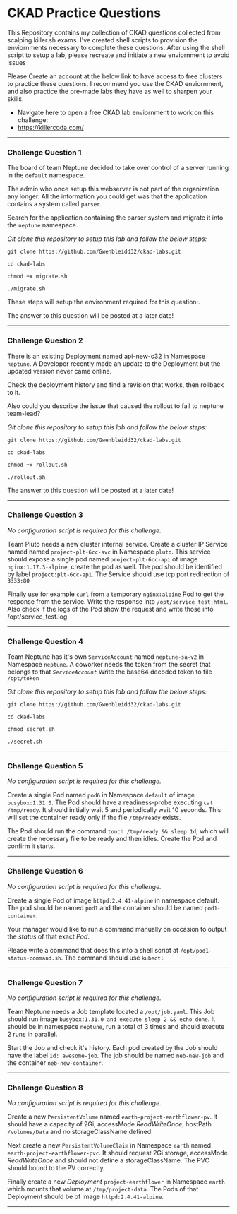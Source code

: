 # CKAD Practice Questions

This Repository contains my collection of CKAD questions collected from scalping killer.sh exams.
I've created shell scripts to provision the enviornments necessary to complete these questions.
After using the shell script to setup a lab, please recreate and initiate a new enviornment to avoid issues

Please Create an account at the below link to have access to free clusters to practice these questions.
I recommend you use the CKAD enviornment, and also practice the pre-made labs they have as well to sharpen your skills.

- Navigate here to open a free CKAD lab enviornment to work on this challenge:
- https://killercoda.com/

---
### Challenge Question 1
The board of team Neptune decided to take over control of a server running in the `default` namespace.

The admin who once setup this webserver is not part of the organization any longer. All the information you could get was that the application contains a system called `parser`. 

Search for the application containing the parser system and migrate it into the `neptune` namespace.


*Git clone this repository to setup this lab and follow the below steps:*
```shell
git clone https://github.com/Gwenbleidd32/ckad-labs.git

cd ckad-labs

chmod +x migrate.sh

./migrate.sh
```

These steps will setup the environment required for this question:.

The answer to this question will be posted at a later date!

---

### Challenge Question 2 
There is an existing Deployment named api-new-c32 in Namespace `neptune`. 
A Developer recently made an update to the Deployment but the updated version never came online.

Check the deployment history and find a revision that works, then rollback to it. 

Also could you describe the issue that caused the rollout to fail to neptune team-lead?


*Git clone this repository to setup this lab and follow the below steps:*
```shell
git clone https://github.com/Gwenbleidd32/ckad-labs.git

cd ckad-labs

chmod +x rollout.sh

./rollout.sh
```

The answer to this question will be posted at a later date!

---

### Challenge Question 3
*No configuration script is required for this challenge.*

Team Pluto needs a new cluster internal service. Create a cluster IP Service named named `project-plt-6cc-svc` in Namespace `pluto`. 
This service should expose a single pod named `project-plt-6cc-api` of image `nginx:1.17.3-alpine`, create the pod as well. The pod should be identified by label `project:plt-6cc-api`. The Service should use tcp port redirection of `3333:80`

Finally use for example `curl` from a temporary `nginx:alpine` Pod to get the response from the service. Write the response into `/opt/service_test.html`. 
Also check if the logs of the Pod show the request and write those into /opt/service_test.log

---
### Challenge Question 4
Team Neptune has it's own `ServiceAccount` named `neptune-sa-v2` in Namespace `neptune`. A coworker needs the token from the secret that belongs to that *`ServiceAccount`* Write the base64 decoded token to file `/opt/token`


*Git clone this repository to setup this lab and follow the below steps:*
```shell
git clone https://github.com/Gwenbleidd32/ckad-labs.git

cd ckad-labs

chmod secret.sh

./secret.sh
```

---
### Challenge Question 5
*No configuration script is required for this challenge.*

Create a single Pod named `pod6` in Namespace `default` of image `busybox:1.31.0`. The Pod should have a readiness-probe executing `cat /tmp/ready`. It should initially wait 5 and periodically wait 10 seconds. This will set the container ready only if the file `/tmp/ready` exists.

The Pod should run the command `touch /tmp/ready && sleep 1d`, which will create the necessary file to be ready and then idles. Create the Pod and confirm it starts.

---

### Challenge Question 6
*No configuration script is required for this challenge.*

Create a single Pod of image `httpd:2.4.41-alpine` in namespace default.
The pod should be named `pod1` and the container should be named `pod1-container`. 

Your manager would like to run a command manually on occasion to output the *status* of that exact *Pod*. 

Please write a command that does this into a shell script at `/opt/pod1-status-command.sh`. 
The command should use `kubectl`

---

### Challenge Question 7
*No configuration script is required for this challenge.*

Team Neptune needs a Job template located a `/opt/job.yaml`. This Job should run image `busybox:1.31.0 and execute sleep 2 && echo done`. 
It should be in namespace `neptune`, run a total of 3 times and should execute 2 runs in parallel. 

Start the Job and check it's history. Each pod created by the Job should have the label  `id: awesome-job`. 
The job should be named `neb-new-job` and the container `neb-new-container`. 

---

### Challenge Question 8 
*No configuration script is required for this challenge.*

Create a new `PersistentVolume` named `earth-project-earthflower-pv`. It should have a capacity of 2Gi, accessMode *ReadWriteOnce*, hostPath `/volumes/Data` and no storageClassName defined.

Next create a new `PersistentVolumeClaim` in Namespace `earth` named `earth-project-earthflower-pvc`. It should request 2Gi storage, accessMode *ReadWriteOnce* and should not define a storageClassName. The PVC should bound to the PV correctly. 

Finally create a new *Deployment* `project-earthflower` in Namespace `earth` which mounts that volume at `/tmp/project-data`. The Pods of that Deployment should be of image `httpd:2.4.41-alpine`.  

---